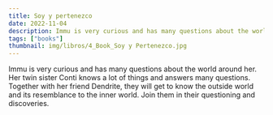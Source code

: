 ```yaml
---
title: Soy y pertenezco
date: 2022-11-04
description: Immu is very curious and has many questions about the world around her.
tags: ["books"]
thumbnail: img/libros/4_Book_Soy y Pertenezco.jpg
---
```


Immu is very curious and has many questions about the world around her. Her twin sister Conti knows a lot of things and answers many questions. Together with her friend Dendrite, they will get to know the outside world and its resemblance to the inner world. Join them in their questioning and discoveries.